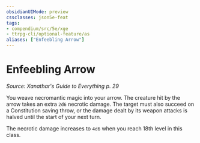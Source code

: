 ```yaml
---
obsidianUIMode: preview
cssclasses: json5e-feat
tags:
- compendium/src/5e/xge
- ttrpg-cli/optional-feature/as
aliases: ["Enfeebling Arrow"]
---
```

# Enfeebling Arrow
*Source: Xanathar's Guide to Everything p. 29*  

You weave necromantic magic into your arrow. The creature hit by the arrow takes an extra `2d6` necrotic damage. The target must also succeed on a Constitution saving throw, or the damage dealt by its weapon attacks is halved until the start of your next turn.

The necrotic damage increases to `4d6` when you reach 18th level in this class.